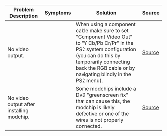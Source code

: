 | Problem Description                       | Symptoms | Solution                                                                                                                                                                                                                        | Source                                            |
| ----------------------------------------- | -------- | ------------------------------------------------------------------------------------------------------------------------------------------------------------------------------------------------------------------------------- | ------------------------------------------------- |
| No video output.                          |          | When using a component cable make sure to set "Component Video Out" to "Y Cb/Pb Cr/Pr" in the PS2 system configuration (you can do this by temporarily connecting back the RGB cable or by navigating blindly in the PS2 menu). | [Source](https://old.repair.wiki/w/PlayStation_2) |
| No video output after installing modchip. |          | Some modchips include a DvD "greenscreen fix" that can cause this, the modchip is likely defective or one of the wires is not properly connected.                                                                               | [Source](https://old.repair.wiki/w/PlayStation_2) |
